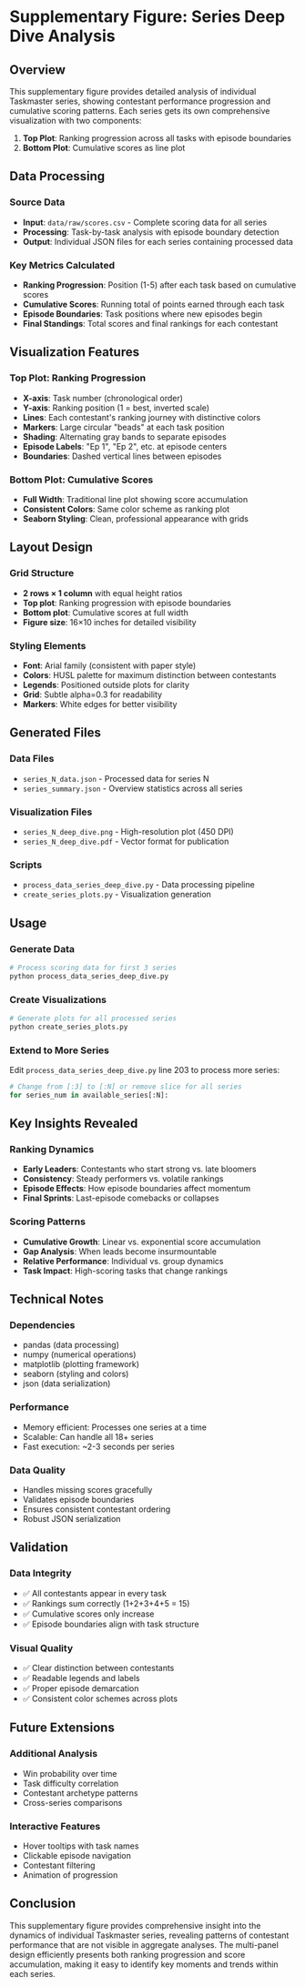 # Supplementary Figure: Series Deep Dive Analysis

## Overview

This supplementary figure provides detailed analysis of individual Taskmaster series, showing contestant performance progression and cumulative scoring patterns. Each series gets its own comprehensive visualization with two components:

1. **Top Plot**: Ranking progression across all tasks with episode boundaries
2. **Bottom Plot**: Cumulative scores as line plot

## Data Processing

### Source Data
- **Input**: `data/raw/scores.csv` - Complete scoring data for all series
- **Processing**: Task-by-task analysis with episode boundary detection
- **Output**: Individual JSON files for each series containing processed data

### Key Metrics Calculated
- **Ranking Progression**: Position (1-5) after each task based on cumulative scores
- **Cumulative Scores**: Running total of points earned through each task
- **Episode Boundaries**: Task positions where new episodes begin
- **Final Standings**: Total scores and final rankings for each contestant

## Visualization Features

### Top Plot: Ranking Progression
- **X-axis**: Task number (chronological order)
- **Y-axis**: Ranking position (1 = best, inverted scale)
- **Lines**: Each contestant's ranking journey with distinctive colors
- **Markers**: Large circular "beads" at each task position
- **Shading**: Alternating gray bands to separate episodes
- **Episode Labels**: "Ep 1", "Ep 2", etc. at episode centers
- **Boundaries**: Dashed vertical lines between episodes

### Bottom Plot: Cumulative Scores
- **Full Width**: Traditional line plot showing score accumulation
- **Consistent Colors**: Same color scheme as ranking plot
- **Seaborn Styling**: Clean, professional appearance with grids

## Layout Design

### Grid Structure
- **2 rows × 1 column** with equal height ratios
- **Top plot**: Ranking progression with episode boundaries
- **Bottom plot**: Cumulative scores at full width
- **Figure size**: 16×10 inches for detailed visibility

### Styling Elements
- **Font**: Arial family (consistent with paper style)
- **Colors**: HUSL palette for maximum distinction between contestants
- **Legends**: Positioned outside plots for clarity
- **Grid**: Subtle alpha=0.3 for readability
- **Markers**: White edges for better visibility

## Generated Files

### Data Files
- `series_N_data.json` - Processed data for series N
- `series_summary.json` - Overview statistics across all series

### Visualization Files
- `series_N_deep_dive.png` - High-resolution plot (450 DPI)
- `series_N_deep_dive.pdf` - Vector format for publication

### Scripts
- `process_data_series_deep_dive.py` - Data processing pipeline
- `create_series_plots.py` - Visualization generation

## Usage

### Generate Data
```bash
# Process scoring data for first 3 series
python process_data_series_deep_dive.py
```

### Create Visualizations
```bash
# Generate plots for all processed series
python create_series_plots.py
```

### Extend to More Series
Edit `process_data_series_deep_dive.py` line 203 to process more series:
```python
# Change from [:3] to [:N] or remove slice for all series
for series_num in available_series[:N]:
```

## Key Insights Revealed

### Ranking Dynamics
- **Early Leaders**: Contestants who start strong vs. late bloomers
- **Consistency**: Steady performers vs. volatile rankings
- **Episode Effects**: How episode boundaries affect momentum
- **Final Sprints**: Last-episode comebacks or collapses

### Scoring Patterns
- **Cumulative Growth**: Linear vs. exponential score accumulation
- **Gap Analysis**: When leads become insurmountable
- **Relative Performance**: Individual vs. group dynamics
- **Task Impact**: High-scoring tasks that change rankings

## Technical Notes

### Dependencies
- pandas (data processing)
- numpy (numerical operations)
- matplotlib (plotting framework)
- seaborn (styling and colors)
- json (data serialization)

### Performance
- Memory efficient: Processes one series at a time
- Scalable: Can handle all 18+ series
- Fast execution: ~2-3 seconds per series

### Data Quality
- Handles missing scores gracefully
- Validates episode boundaries
- Ensures consistent contestant ordering
- Robust JSON serialization

## Validation

### Data Integrity
- ✅ All contestants appear in every task
- ✅ Rankings sum correctly (1+2+3+4+5 = 15)
- ✅ Cumulative scores only increase
- ✅ Episode boundaries align with task structure

### Visual Quality
- ✅ Clear distinction between contestants
- ✅ Readable legends and labels
- ✅ Proper episode demarcation
- ✅ Consistent color schemes across plots

## Future Extensions

### Additional Analysis
- Win probability over time
- Task difficulty correlation
- Contestant archetype patterns
- Cross-series comparisons

### Interactive Features
- Hover tooltips with task names
- Clickable episode navigation
- Contestant filtering
- Animation of progression

## Conclusion

This supplementary figure provides comprehensive insight into the dynamics of individual Taskmaster series, revealing patterns of contestant performance that are not visible in aggregate analyses. The multi-panel design efficiently presents both ranking progression and score accumulation, making it easy to identify key moments and trends within each series. 